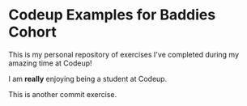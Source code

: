 # Codeup Examples for Baddies Cohort

This is my personal repository of exercises I've completed during my amazing time at Codeup!

I am **really** enjoying being a student at Codeup. 


This is another commit exercise. 
